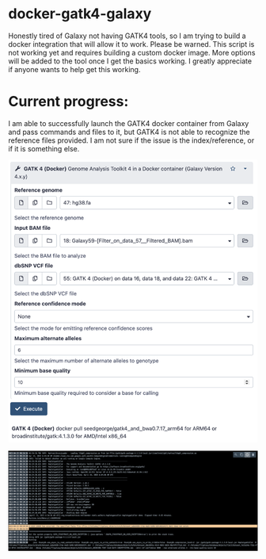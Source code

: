 # docker-gatk4-galaxy
Honestly tired of Galaxy not having GATK4 tools, so I am trying to build a docker integration that will allow it to work. 
Please be warned. This script is not working yet and requires building a custom docker image. More options will be added to the tool once I get the basics working. I greatly appreciate if anyone wants to help get this working. 

# Current progress: 
I am able to successfully launch the GATK4 docker container from Galaxy and pass commands and files to it, but GATK4 is not able to recognize the reference files provided. I am not sure if the issue is the index/reference, or if it is something else. 

![alt text](https://github.com/antomicblitz/docker-gatk4-galaxy/blob/main/Screenshot%202023-04-23%20at%2008.34.22.png?raw=true)

![alt text](https://github.com/antomicblitz/docker-gatk4-galaxy/blob/main/Screenshot%202023-04-23%20at%2008.44.20.png?raw=true)
